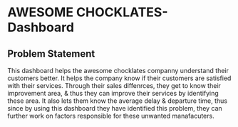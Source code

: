 # AWESOME CHOCKLATES-Dashboard



## Problem Statement

This dashboard helps the awesome chocklates companny understand their customers better. It helps the company know if their customers are satisfied with their services. Through their sales diffenrces, they get to know their improvement area, & thus they can improve their services by identifying these area. It also lets them know the average delay & departure time, thus since by using this dashboard they have identified this problem, they can further work on factors responsible for these unwanted manafacuters.



